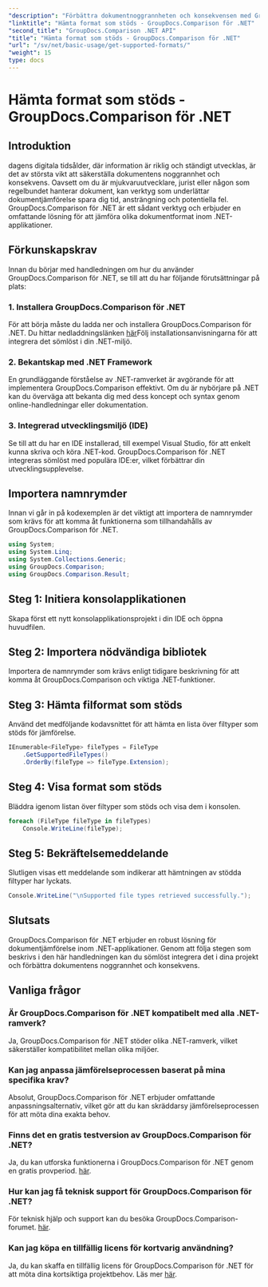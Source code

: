 ```yaml
---
"description": "Förbättra dokumentnoggrannheten och konsekvensen med GroupDocs.Comparison för .NET. Integrera sömlöst detta kraftfulla verktyg i dina .NET-applikationer."
"linktitle": "Hämta format som stöds - GroupDocs.Comparison för .NET"
"second_title": "GroupDocs.Comparison .NET API"
"title": "Hämta format som stöds - GroupDocs.Comparison för .NET"
"url": "/sv/net/basic-usage/get-supported-formats/"
"weight": 15
type: docs
---
```

# Hämta format som stöds - GroupDocs.Comparison för .NET

## Introduktion
dagens digitala tidsålder, där information är riklig och ständigt utvecklas, är det av största vikt att säkerställa dokumentens noggrannhet och konsekvens. Oavsett om du är mjukvaruutvecklare, jurist eller någon som regelbundet hanterar dokument, kan verktyg som underlättar dokumentjämförelse spara dig tid, ansträngning och potentiella fel. GroupDocs.Comparison för .NET är ett sådant verktyg och erbjuder en omfattande lösning för att jämföra olika dokumentformat inom .NET-applikationer.
## Förkunskapskrav
Innan du börjar med handledningen om hur du använder GroupDocs.Comparison för .NET, se till att du har följande förutsättningar på plats:
### 1. Installera GroupDocs.Comparison för .NET
För att börja måste du ladda ner och installera GroupDocs.Comparison för .NET. Du hittar nedladdningslänken [här](https://releases.groupdocs.com/comparison/net/)Följ installationsanvisningarna för att integrera det sömlöst i din .NET-miljö.
### 2. Bekantskap med .NET Framework
En grundläggande förståelse av .NET-ramverket är avgörande för att implementera GroupDocs.Comparison effektivt. Om du är nybörjare på .NET kan du överväga att bekanta dig med dess koncept och syntax genom online-handledningar eller dokumentation.
### 3. Integrerad utvecklingsmiljö (IDE)
Se till att du har en IDE installerad, till exempel Visual Studio, för att enkelt kunna skriva och köra .NET-kod. GroupDocs.Comparison för .NET integreras sömlöst med populära IDE:er, vilket förbättrar din utvecklingsupplevelse.

## Importera namnrymder
Innan vi går in på kodexemplen är det viktigt att importera de namnrymder som krävs för att komma åt funktionerna som tillhandahålls av GroupDocs.Comparison för .NET.
```csharp
using System;
using System.Linq;
using System.Collections.Generic;
using GroupDocs.Comparison;
using GroupDocs.Comparison.Result;
```

## Steg 1: Initiera konsolapplikationen
Skapa först ett nytt konsolapplikationsprojekt i din IDE och öppna huvudfilen.
## Steg 2: Importera nödvändiga bibliotek
Importera de namnrymder som krävs enligt tidigare beskrivning för att komma åt GroupDocs.Comparison och viktiga .NET-funktioner.
## Steg 3: Hämta filformat som stöds
Använd det medföljande kodavsnittet för att hämta en lista över filtyper som stöds för jämförelse.
```csharp
IEnumerable<FileType> fileTypes = FileType
    .GetSupportedFileTypes()
    .OrderBy(fileType => fileType.Extension);
```
## Steg 4: Visa format som stöds
Bläddra igenom listan över filtyper som stöds och visa dem i konsolen.
```csharp
foreach (FileType fileType in fileTypes)
    Console.WriteLine(fileType);
```
## Steg 5: Bekräftelsemeddelande
Slutligen visas ett meddelande som indikerar att hämtningen av stödda filtyper har lyckats.
```csharp
Console.WriteLine("\nSupported file types retrieved successfully.");
```

## Slutsats
GroupDocs.Comparison för .NET erbjuder en robust lösning för dokumentjämförelse inom .NET-applikationer. Genom att följa stegen som beskrivs i den här handledningen kan du sömlöst integrera det i dina projekt och förbättra dokumentens noggrannhet och konsekvens.
## Vanliga frågor
### Är GroupDocs.Comparison för .NET kompatibelt med alla .NET-ramverk?
Ja, GroupDocs.Comparison för .NET stöder olika .NET-ramverk, vilket säkerställer kompatibilitet mellan olika miljöer.
### Kan jag anpassa jämförelseprocessen baserat på mina specifika krav?
Absolut, GroupDocs.Comparison för .NET erbjuder omfattande anpassningsalternativ, vilket gör att du kan skräddarsy jämförelseprocessen för att möta dina exakta behov.
### Finns det en gratis testversion av GroupDocs.Comparison för .NET?
Ja, du kan utforska funktionerna i GroupDocs.Comparison för .NET genom en gratis provperiod. [här](https://releases.groupdocs.com/).
### Hur kan jag få teknisk support för GroupDocs.Comparison för .NET?
För teknisk hjälp och support kan du besöka GroupDocs.Comparison-forumet. [här](https://forum.groupdocs.com/c/comparison/12).
### Kan jag köpa en tillfällig licens för kortvarig användning?
Ja, du kan skaffa en tillfällig licens för GroupDocs.Comparison för .NET för att möta dina kortsiktiga projektbehov. Läs mer [här](https://purchase.groupdocs.com/temporary-license/).